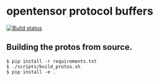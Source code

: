 # opentensor protocol buffers
[![Build status](https://circleci.com/gh/opentensor/opentensor-proto.svg?style=shield)](https://circleci.com/gh/opentensor/opentensor-proto)


## Building the protos from source.
```
$ pip install -r requirements.txt
$ ./scripts/build_protos.sh
$ pip install -e .
